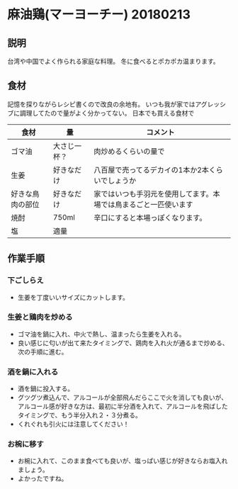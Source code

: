 麻油鶏(マーヨーチー) 20180213
===================

説明
------
台湾や中国でよく作られる家庭な料理。
冬に食べるとポカポカ温まります。

食材
------
記憶を探りながらレシピ書くので改良の余地有。
いつも我が家ではアグレッシブに調理してたので量がよく分かってない。
日本でも買える食材で

食材           | 量                                 | コメント
---------------|------------------------------------|-----------------------------------------------
ゴマ油|大さじ一杯？|肉炒めるくらいの量で
生姜      | 好きなだけ                            |八百屋で売ってるデカイの1本か2本くらいでしょうか
好きな鳥肉の部位         | 好きなだけ                              | 家ではいつも手羽元を使用してます。本場では鳥まるごと一匹使います
焼酎|750ml|辛口にすると本場っぽくなります。|
塩|適量|


作業手順
--------

### 下ごしらえ
- 生姜を丁度いいサイズにカットします。

### 生姜と鶏肉を炒める
- ゴマ油を鍋に入れ、中火で熱し、温まったら生姜を入れる。
- 良い感じに匂いが出て来たタイミングで、鶏肉を入れ火が通るまで炒める、次の手順に進む。

### 酒を鍋に入れる
- 酒を鍋に投入する。
- グツグツ煮込んで、アルコールが全部飛んだらここで火を消しても良いが、
アルコール感が好きな方は、最初に半分酒を入れて、アルコールを飛ばしたタイミングで、もう半分入れ２・３分煮る。
- くれぐれも引火には注意してください！

### お椀に移す
- お椀に入れて、このまま食べても良いが、塩っぱい感じが好きならお塩入れましょう。
- よかったですね。


